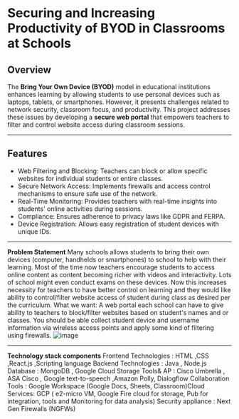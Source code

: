 # Securing and Increasing Productivity of BYOD in Classrooms at Schools

## Overview
The **Bring Your Own Device (BYOD)** model in educational institutions enhances learning by allowing students to use personal devices such as laptops, tablets, or smartphones. However, it presents challenges related to network security, classroom focus, and productivity. This project addresses these issues by developing a **secure web portal** that empowers teachers to filter and control website access during classroom sessions.

---

## Features
- Web Filtering and Blocking: Teachers can block or allow specific websites for individual students or entire classes.
- Secure Network Access: Implements firewalls and access control mechanisms to ensure safe use of the network.
- Real-Time Monitoring: Provides teachers with real-time insights into students' online activities during sessions.
- Compliance: Ensures adherence to privacy laws like GDPR and FERPA.
- Device Registration: Allows easy registration of student devices with unique IDs.

---
**Problem Statement**
Many schools allows students to bring their own devices (computer, handhelds or smartphones) to school to help with their learning. Most of the time now teachers encourage students to access online content as content becoming richer with videos and interactivity. Lots of school might even conduct exams on these devices. Now this increases necessity for teachers to have better control on learning and they would like ability to control/filter website access of student during class as desired per the curriculum. What we want: A web portal each school can have to give ability to teachers to block/filter websites based on student's names and or classes. You should be able collect student device and username information via wireless access points and apply some kind of filtering using firewalls.
![image](https://github.com/user-attachments/assets/7cfabd66-ab10-499f-989c-56dc2f88e694)


---
**Technology stack components**
Frontend Technologies : HTML ,CSS ,React.js ,Scripting language​
Backend Technologies : Java , Node.js​​
Database : MongoDB , Google Cloud Storage​
Tools& AP : Cisco Umbrella , ASA Cisco , Google text-to-speech ,Amazon Polly, Dialogflow ​
Collaboration Tools : Google Workspace (Google Docs, Sheets, Classroom)​
Cloud Services: GCP ( e2-micro VM, Google Fire cloud for storage, Pub for integration, tools and Monitoring for data analysis)​
Security appliance : Next Gen Firewalls (NGFWs)​




